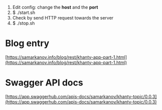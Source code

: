 1. Edit config: change the **host** and the **port**
2. $ ./start.sh
3. Check by send HTTP request towards the server
4. $ ./stop.sh

# Blog entry
[https://samarkanov.info/blog/rest/khanty-app-part-1.html](https://samarkanov.info/blog/rest/khanty-app-part-1.html)

# Swagger API docs
[https://app.swaggerhub.com/apis-docs/samarkanov/khanty-topic/0.0.3](https://app.swaggerhub.com/apis-docs/samarkanov/khanty-topic/0.0.3)
